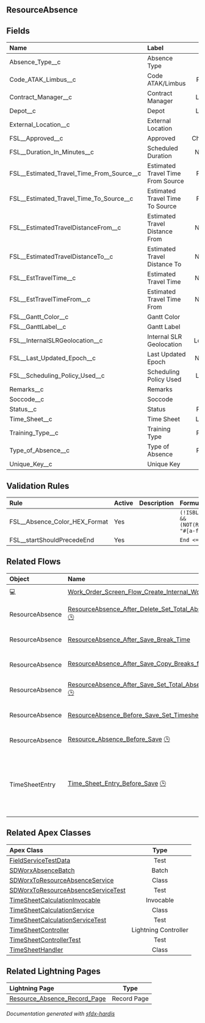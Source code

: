 ## ResourceAbsence

<!-- Object description -->

## Fields

| Name      | Label | Type | Description |
| :-------- | :---- | :--: | :---------- | 
| Absence_Type__c | Absence Type | Text | <!-- --> |
| Code_ATAK_Limbus__c | Code ATAK/Limbus | Picklist | <!-- --> |
| Contract_Manager__c | Contract Manager | Lookup | <!-- --> |
| Depot__c | Depot | Lookup | <!-- --> |
| External_Location__c | External Location | Text | <!-- --> |
| FSL__Approved__c | Approved | Checkbox | <!-- --> |
| FSL__Duration_In_Minutes__c | Scheduled Duration | Number | <!-- --> |
| FSL__Estimated_Travel_Time_From_Source__c | Estimated Travel Time From Source | Picklist | <!-- --> |
| FSL__Estimated_Travel_Time_To_Source__c | Estimated Travel Time To Source | Picklist | <!-- --> |
| FSL__EstimatedTravelDistanceFrom__c | Estimated Travel Distance From | Number | <!-- --> |
| FSL__EstimatedTravelDistanceTo__c | Estimated Travel Distance To | Number | <!-- --> |
| FSL__EstTravelTime__c | Estimated Travel Time | Number | <!-- --> |
| FSL__EstTravelTimeFrom__c | Estimated Travel Time From | Number | <!-- --> |
| FSL__Gantt_Color__c | Gantt Color | Text | <!-- --> |
| FSL__GanttLabel__c | Gantt Label | Text | <!-- --> |
| FSL__InternalSLRGeolocation__c | Internal SLR Geolocation | Location | <!-- --> |
| FSL__Last_Updated_Epoch__c | Last Updated Epoch | Number | <!-- --> |
| FSL__Scheduling_Policy_Used__c | Scheduling Policy Used | Lookup | <!-- --> |
| Remarks__c | Remarks | Text | <!-- --> |
| Soccode__c | Soccode | Text | <!-- --> |
| Status__c | Status | Picklist | <!-- --> |
| Time_Sheet__c | Time Sheet | Lookup | <!-- --> |
| Training_Type__c | Training Type | Picklist | <!-- --> |
| Type_of_Absence__c | Type of Absence | Picklist | <!-- --> |
| Unique_Key__c | Unique Key | Text | <!-- --> |

## Validation Rules

| Rule      | Active | Description | Formula |
| :-------- | :---- | :---------- | :------ |
| FSL__Absence_Color_HEX_Format | Yes |  | `(!ISBLANK(FSL__Gantt_Color__c)) && (NOT(REGEX(FSL__Gantt_Color__c, "#[a-fA-F0-9]{6}")))` |
| FSL__startShouldPrecedeEnd | Yes |  | `End <=  Start` |


## Related Flows

| Object | Name      | Type | Description |
| :----  | :-------- | :--: | :---------- | 
| 💻 | [Work_Order_Screen_Flow_Create_Internal_Work](../flows/Work_Order_Screen_Flow_Create_Internal_Work.md) [🕒](../flows/Work_Order_Screen_Flow_Create_Internal_Work-history.md) |  Screen Flow | <!-- --> |
| ResourceAbsence | [ResourceAbsence_After_Delete_Set_Total_Absence_Time_on_TimeSheet](../flows/ResourceAbsence_After_Delete_Set_Total_Absence_Time_on_TimeSheet.md) [🕒](../flows/ResourceAbsence_After_Delete_Set_Total_Absence_Time_on_TimeSheet-history.md) |  Record Before Delete | <!-- --> |
| ResourceAbsence | [ResourceAbsence_After_Save_Break_Time](../flows/ResourceAbsence_After_Save_Break_Time.md) |  Record After Save | <!-- --> |
| ResourceAbsence | [ResourceAbsence_After_Save_Copy_Breaks_from_Crew_to_Agents](../flows/ResourceAbsence_After_Save_Copy_Breaks_from_Crew_to_Agents.md) [🕒](../flows/ResourceAbsence_After_Save_Copy_Breaks_from_Crew_to_Agents-history.md) |  Record After Save | <!-- --> |
| ResourceAbsence | [ResourceAbsence_After_Save_Set_Total_Absence_Time_on_TimeSheet](../flows/ResourceAbsence_After_Save_Set_Total_Absence_Time_on_TimeSheet.md) [🕒](../flows/ResourceAbsence_After_Save_Set_Total_Absence_Time_on_TimeSheet-history.md) |  Record After Save | <!-- --> |
| ResourceAbsence | [ResourceAbsence_Before_Save_Set_Timesheet_Id](../flows/ResourceAbsence_Before_Save_Set_Timesheet_Id.md) |  Record After Save | <!-- --> |
| ResourceAbsence | [Resource_Absence_Before_Save](../flows/Resource_Absence_Before_Save.md) [🕒](../flows/Resource_Absence_Before_Save-history.md) |  Record Before Save | <!-- --> |
| TimeSheetEntry | [Time_Sheet_Entry_Before_Save](../flows/Time_Sheet_Entry_Before_Save.md) [🕒](../flows/Time_Sheet_Entry_Before_Save-history.md) |  Record Before Save | This flow is configured to update and fill in some data automatically on Time Sheet Entries |


## Related Apex Classes

| Apex Class | Type |
| :----      | :--: | 
| [FieldServiceTestData](../apex/FieldServiceTestData.md) | Test |
| [SDWorxAbsenceBatch](../apex/SDWorxAbsenceBatch.md) | Batch |
| [SDWorxToResourceAbsenceService](../apex/SDWorxToResourceAbsenceService.md) | Class |
| [SDWorxToResourceAbsenceServiceTest](../apex/SDWorxToResourceAbsenceServiceTest.md) | Test |
| [TimeSheetCalculationInvocable](../apex/TimeSheetCalculationInvocable.md) | Invocable |
| [TimeSheetCalculationService](../apex/TimeSheetCalculationService.md) | Class |
| [TimeSheetCalculationServiceTest](../apex/TimeSheetCalculationServiceTest.md) | Test |
| [TimeSheetController](../apex/TimeSheetController.md) | Lightning Controller |
| [TimeSheetControllerTest](../apex/TimeSheetControllerTest.md) | Test |
| [TimeSheetHandler](../apex/TimeSheetHandler.md) | Class |


## Related Lightning Pages

| Lightning Page | Type |
| :----      | :--: | 
| [Resource_Absence_Record_Page](../pages/Resource_Absence_Record_Page.md) |  Record Page |


_Documentation generated with [sfdx-hardis](https://sfdx-hardis.cloudity.com)_
